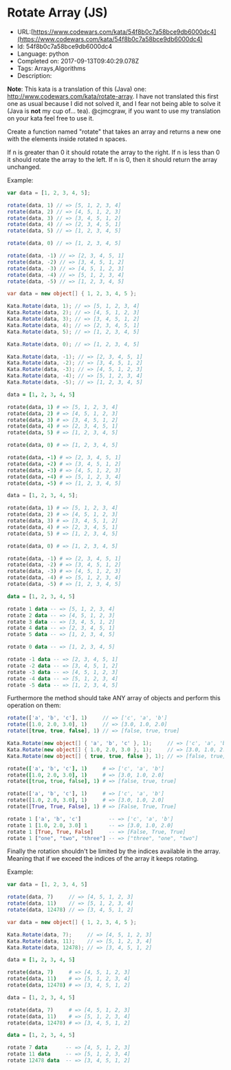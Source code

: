 # Rotate Array (JS)

 - URL:[https://www.codewars.com/kata/54f8b0c7a58bce9db6000dc4](https://www.codewars.com/kata/54f8b0c7a58bce9db6000dc4)
 - Id: 54f8b0c7a58bce9db6000dc4
 - Language: python
 - Completed on: 2017-09-13T09:40:29.078Z
 - Tags: Arrays,Algorithms
 - Description:
> 
**Note**: This kata is a translation of this (Java) one: http://www.codewars.com/kata/rotate-array. I have not translated this first one as usual because I did not solved it, and I fear not being able to solve it (Java is **not** my cup of... tea). @cjmcgraw, if you want to use my translation on your kata feel free to use it.


Create a function named "rotate" that takes an array and returns a new one with the elements inside rotated n spaces.

If n is greater than 0 it should rotate the array to the right. If n is less than 0 it should rotate the array to the left. If n is 0, then it should return the array unchanged.

Example:
```javascript
var data = [1, 2, 3, 4, 5];

rotate(data, 1) // => [5, 1, 2, 3, 4]
rotate(data, 2) // => [4, 5, 1, 2, 3]
rotate(data, 3) // => [3, 4, 5, 1, 2]
rotate(data, 4) // => [2, 3, 4, 5, 1]
rotate(data, 5) // => [1, 2, 3, 4, 5]

rotate(data, 0) // => [1, 2, 3, 4, 5]

rotate(data, -1) // => [2, 3, 4, 5, 1]
rotate(data, -2) // => [3, 4, 5, 1, 2]
rotate(data, -3) // => [4, 5, 1, 2, 3]
rotate(data, -4) // => [5, 1, 2, 3, 4]
rotate(data, -5) // => [1, 2, 3, 4, 5]
```
```csharp
var data = new object[] { 1, 2, 3, 4, 5 };

Kata.Rotate(data, 1); // => [5, 1, 2, 3, 4]
Kata.Rotate(data, 2); // => [4, 5, 1, 2, 3]
Kata.Rotate(data, 3); // => [3, 4, 5, 1, 2]
Kata.Rotate(data, 4); // => [2, 3, 4, 5, 1]
Kata.Rotate(data, 5); // => [1, 2, 3, 4, 5]

Kata.Rotate(data, 0); // => [1, 2, 3, 4, 5]

Kata.Rotate(data, -1); // => [2, 3, 4, 5, 1]
Kata.Rotate(data, -2); // => [3, 4, 5, 1, 2]
Kata.Rotate(data, -3); // => [4, 5, 1, 2, 3]
Kata.Rotate(data, -4); // => [5, 1, 2, 3, 4]
Kata.Rotate(data, -5); // => [1, 2, 3, 4, 5]
```
```coffeescript
data = [1, 2, 3, 4, 5]

rotate(data, 1) # => [5, 1, 2, 3, 4]
rotate(data, 2) # => [4, 5, 1, 2, 3]
rotate(data, 3) # => [3, 4, 5, 1, 2]
rotate(data, 4) # => [2, 3, 4, 5, 1]
rotate(data, 5) # => [1, 2, 3, 4, 5]

rotate(data, 0) # => [1, 2, 3, 4, 5]

rotate(data, -1) # => [2, 3, 4, 5, 1]
rotate(data, -2) # => [3, 4, 5, 1, 2]
rotate(data, -3) # => [4, 5, 1, 2, 3]
rotate(data, -4) # => [5, 1, 2, 3, 4]
rotate(data, -5) # => [1, 2, 3, 4, 5]
```
```python
data = [1, 2, 3, 4, 5];

rotate(data, 1) # => [5, 1, 2, 3, 4]
rotate(data, 2) # => [4, 5, 1, 2, 3]
rotate(data, 3) # => [3, 4, 5, 1, 2]
rotate(data, 4) # => [2, 3, 4, 5, 1]
rotate(data, 5) # => [1, 2, 3, 4, 5]

rotate(data, 0) # => [1, 2, 3, 4, 5]

rotate(data, -1) # => [2, 3, 4, 5, 1]
rotate(data, -2) # => [3, 4, 5, 1, 2]
rotate(data, -3) # => [4, 5, 1, 2, 3]
rotate(data, -4) # => [5, 1, 2, 3, 4]
rotate(data, -5) # => [1, 2, 3, 4, 5]
```
```haskell
data = [1, 2, 3, 4, 5]

rotate 1 data -- => [5, 1, 2, 3, 4]
rotate 2 data -- => [4, 5, 1, 2, 3]
rotate 3 data -- => [3, 4, 5, 1, 2]
rotate 4 data -- => [2, 3, 4, 5, 1]
rotate 5 data -- => [1, 2, 3, 4, 5]

rotate 0 data -- => [1, 2, 3, 4, 5]

rotate -1 data -- => [2, 3, 4, 5, 1]
rotate -2 data -- => [3, 4, 5, 1, 2]
rotate -3 data -- => [4, 5, 1, 2, 3]
rotate -4 data -- => [5, 1, 2, 3, 4]
rotate -5 data -- => [1, 2, 3, 4, 5]
```


Furthermore the method should take ANY array of objects and perform this operation on them:
```javascript
rotate(['a', 'b', 'c'], 1)     // => ['c', 'a', 'b']
rotate([1.0, 2.0, 3.0], 1)     // => [3.0, 1.0, 2.0]
rotate([true, true, false], 1) // => [false, true, true]
```
```csharp
Kata.Rotate(new object[] { 'a', 'b', 'c' }, 1);     // => ['c', 'a', 'b']
Kata.Rotate(new object[] { 1.0, 2.0, 3.0 }, 1);     // => [3.0, 1.0, 2.0]
Kata.Rotate(new object[] { true, true, false }, 1); // => [false, true, true]
```
```coffeescript
rotate(['a', 'b', 'c'], 1)     # => ['c', 'a', 'b']
rotate([1.0, 2.0, 3.0], 1)     # => [3.0, 1.0, 2.0]
rotate([true, true, false], 1) # => [false, true, true]
```
```python
rotate(['a', 'b', 'c'], 1)     # => ['c', 'a', 'b']
rotate([1.0, 2.0, 3.0], 1)     # => [3.0, 1.0, 2.0]
rotate([True, True, False], 1) # => [False, True, True]
```
```haskell
rotate 1 ['a', 'b', 'c']         -- => ['c', 'a', 'b']
rotate 1 [1.0, 2.0, 3.0] 1       -- => [3.0, 1.0, 2.0]
rotate 1 [True, True, False]     -- => [False, True, True]
rotate 1 ["one", "two", "three"] -- => ["three", "one", "two"]
```

Finally the rotation shouldn't be limited by the indices available in the array. Meaning that if we exceed the indices of the array it keeps rotating.

Example:
```javascript
var data = [1, 2, 3, 4, 5]

rotate(data, 7)     // => [4, 5, 1, 2, 3]
rotate(data, 11)    // => [5, 1, 2, 3, 4]
rotate(data, 12478) // => [3, 4, 5, 1, 2]
```
```csharp
var data = new object[] { 1, 2, 3, 4, 5 };

Kata.Rotate(data, 7);     // => [4, 5, 1, 2, 3]
Kata.Rotate(data, 11);    // => [5, 1, 2, 3, 4]
Kata.Rotate(data, 12478); // => [3, 4, 5, 1, 2]
```
```coffeescript
data = [1, 2, 3, 4, 5]

rotate(data, 7)     # => [4, 5, 1, 2, 3]
rotate(data, 11)    # => [5, 1, 2, 3, 4]
rotate(data, 12478) # => [3, 4, 5, 1, 2]
```
```python
data = [1, 2, 3, 4, 5]

rotate(data, 7)     # => [4, 5, 1, 2, 3]
rotate(data, 11)    # => [5, 1, 2, 3, 4]
rotate(data, 12478) # => [3, 4, 5, 1, 2]
```
```haskell
data = [1, 2, 3, 4, 5]

rotate 7 data      -- => [4, 5, 1, 2, 3]
rotate 11 data     -- => [5, 1, 2, 3, 4]
rotate 12478 data  -- => [3, 4, 5, 1, 2]
```

